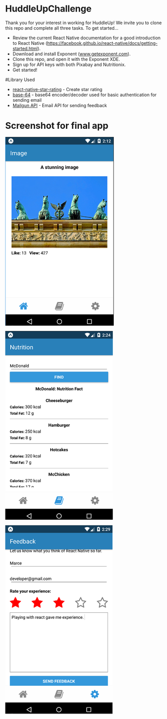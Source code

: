 # HuddleUpChallenge

Thank you for your interest in working for HuddleUp!  We invite you to clone this repo and complete all three tasks.  To get started...

* Review the current React Native documentation for a good introduction to React Native (https://facebook.github.io/react-native/docs/getting-started.html).
* Download and install Exponent (www.getexponent.com).
* Clone this repo, and open it with the Exponent XDE.
* Sign up for API keys with both Pixabay and Nutritionix.
* Get started!

#Library Used  
*	[react-native-star-rating](https://github.com/djchie/react-native-star-rating) - Create star rating
*	[base-64](https://www.npmjs.com/package/base-64) -  base64 encoder/decoder used for basic authentication for sending email
* [Mailgun API](https://documentation.mailgun.com/api-sending.html#sending) -  Email API for sending feedback

# Screenshot for final app
![Alt text](/screenshots/reactimage.png?raw=true "image")  

![Alt text](/screenshots/reactnutrition.png?raw=true "nutrition")

![Alt text](/screenshots/reactfeedback.png?raw=true "feedback")
